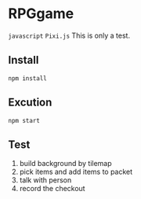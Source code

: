 # RPGgame
`javascript` `Pixi.js`
This is only a test.
## Install
`npm install`
## Excution
`npm start`
## Test
1. build background by tilemap
2. pick items and add items to packet
3. talk with person
4. record the checkout
